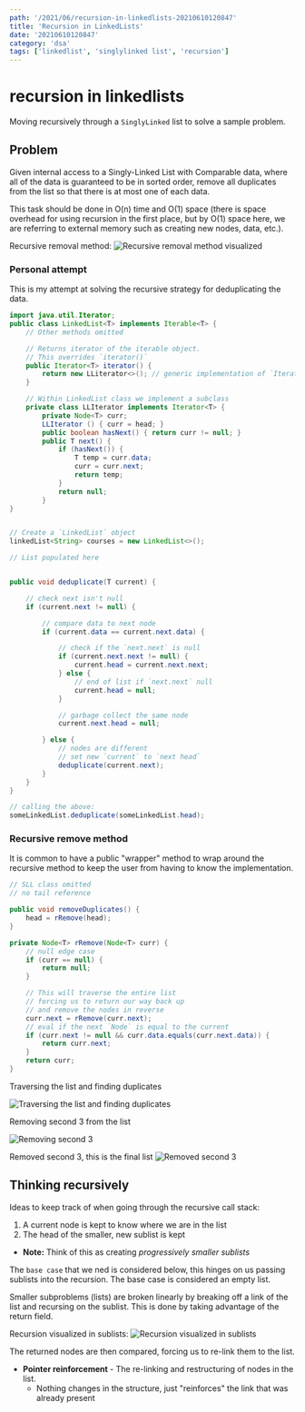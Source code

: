 ```yaml
---
path: '/2021/06/recursion-in-linkedlists-20210610120847'
title: 'Recursion in LinkedLists'
date: '20210610120847'
category: 'dsa'
tags: ['linkedlist', 'singlylinked list', 'recursion']
---
```


# recursion in linkedlists
Moving recursively through a `SinglyLinked` list to solve a sample problem.

## Problem
Given internal access to a Singly-Linked List with Comparable data,
where all of the data is guaranteed to be in sorted order, remove all
duplicates from the list so that there is at most one of each data.

This task should be done in O(n) time and O(1) space (there is space overhead
for using recursion in the first place, but by O(1) space here, we are referring
to external memory such as creating new nodes, data, etc.).

Recursive removal method:
![Recursive removal method visualized](./20210610124211-img-1.png)

### Personal attempt
This is my attempt at solving the recursive strategy for deduplicating the data.

```java
import java.util.Iterator;
public class LinkedList<T> implements Iterable<T> {
    // Other methods omitted

    // Returns iterator of the iterable object.
    // This overrides `iterator()`
    public Iterator<T> iterator() {
        return new LLiterator<>(); // generic implementation of `Iterator`
    }

    // Within LinkedList class we implement a subclass
    private class LLIterator implements Iterator<T> {
        private Node<T> curr;
        LLIterator () { curr = head; }
        public boolean hasNext() { return curr != null; }
        public T next() {
            if (hasNext()) {
                T temp = curr.data;
                curr = curr.next;
                return temp;
            }
            return null;
        }
}


// Create a `LinkedList` object
linkedList<String> courses = new LinkedList<>();

// List populated here


public void deduplicate(T current) {

    // check next isn't null
    if (current.next != null) {

        // compare data to next node
        if (current.data == current.next.data) {

            // check if the `next.next` is null
            if (current.next.next != null) {
                current.head = current.next.next;
            } else {
                // end of list if `next.next` null
                current.head = null;
            }

            // garbage collect the same node
            current.next.head = null;

        } else {
            // nodes are different
            // set new `current` to `next head`
            deduplicate(current.next);
        }
    }
}

// calling the above:
someLinkedList.deduplicate(someLinkedList.head);

```

### Recursive remove method
It is common to have a public "wrapper" method to wrap around the recursive
method to keep the user from having to know the implementation.

```java
// SLL class omitted
// no tail reference

public void removeDuplicates() {
    head = rRemove(head);
}

private Node<T> rRemove(Node<T> curr) {
    // null edge case
    if (curr == null) {
        return null;
    }

    // This will traverse the entire list
    // forcing us to return our way back up
    // and remove the nodes in reverse
    curr.next = rRemove(curr.next);
    // eval if the next `Node` is equal to the current
    if (curr.next != null && curr.data.equals(curr.next.data)) {
        return curr.next;
    }
    return curr;
}

```

Traversing the list and finding duplicates

![Traversing the list and finding duplicates](./20210610135922-img-4.png)

Removing second 3 from the list

![Removing second 3](./20210610135842-img-3.png)

Removed second 3, this is the final list
![Removed second 3](./20210610135515-img-2.png)

## Thinking recursively
Ideas to keep track of when going through the recursive call stack:
1. A current node is kept to know where we are in the list
1. The head of the smaller, new sublist is kept

* **Note:** Think of this as creating *progressively smaller sublists*

The `base case` that we ned is considered below, this hinges on us passing
sublists into the recursion. The base case is considered an empty list.

Smaller subproblems (lists) are broken linearly by breaking off a link of the list
and recursing on the sublist. This is done by taking advantage of the return field.

Recursion visualized in sublists:
![Recursion visualized in sublists](./20210610140321-img-5.png)

The returned nodes are then compared, forcing us to re-link them to the list.

* **Pointer reinforcement** - The re-linking and restructuring of nodes in the list.
    * Nothing changes in the structure, just "reinforces" the link that was already present

